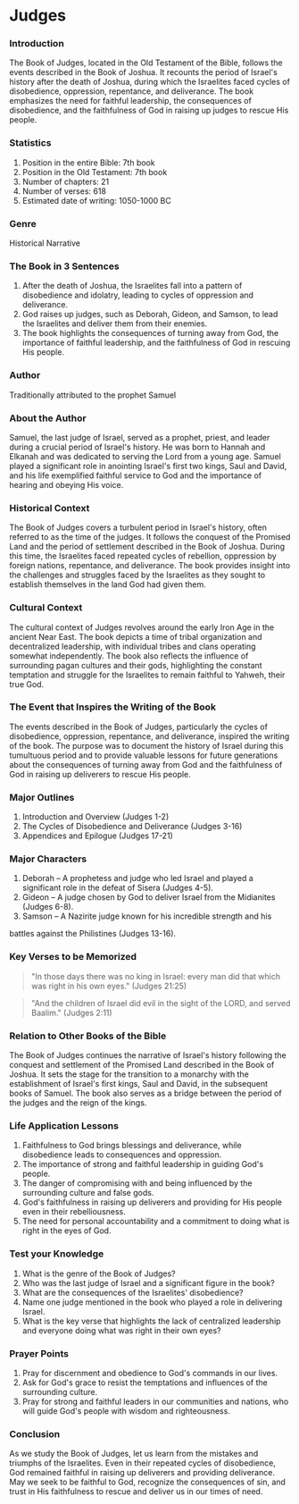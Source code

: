 # Judges

### Introduction

The Book of Judges, located in the Old Testament of the Bible, follows the events described in the Book of Joshua. It recounts the period of Israel's history after the death of Joshua, during which the Israelites faced cycles of disobedience, oppression, repentance, and deliverance. The book emphasizes the need for faithful leadership, the consequences of disobedience, and the faithfulness of God in raising up judges to rescue His people.

### Statistics

1. Position in the entire Bible: 7th book
2. Position in the Old Testament: 7th book
3. Number of chapters: 21
4. Number of verses: 618
5. Estimated date of writing: 1050-1000 BC

### Genre

Historical Narrative

### The Book in 3 Sentences

1. After the death of Joshua, the Israelites fall into a pattern of disobedience and idolatry, leading to cycles of oppression and deliverance.
2. God raises up judges, such as Deborah, Gideon, and Samson, to lead the Israelites and deliver them from their enemies.
3. The book highlights the consequences of turning away from God, the importance of faithful leadership, and the faithfulness of God in rescuing His people.

### Author

Traditionally attributed to the prophet Samuel

### About the Author

Samuel, the last judge of Israel, served as a prophet, priest, and leader during a crucial period of Israel's history. He was born to Hannah and Elkanah and was dedicated to serving the Lord from a young age. Samuel played a significant role in anointing Israel's first two kings, Saul and David, and his life exemplified faithful service to God and the importance of hearing and obeying His voice.

### Historical Context

The Book of Judges covers a turbulent period in Israel's history, often referred to as the time of the judges. It follows the conquest of the Promised Land and the period of settlement described in the Book of Joshua. During this time, the Israelites faced repeated cycles of rebellion, oppression by foreign nations, repentance, and deliverance. The book provides insight into the challenges and struggles faced by the Israelites as they sought to establish themselves in the land God had given them.

### Cultural Context

The cultural context of Judges revolves around the early Iron Age in the ancient Near East. The book depicts a time of tribal organization and decentralized leadership, with individual tribes and clans operating somewhat independently. The book also reflects the influence of surrounding pagan cultures and their gods, highlighting the constant temptation and struggle for the Israelites to remain faithful to Yahweh, their true God.

### The Event that Inspires the Writing of the Book

The events described in the Book of Judges, particularly the cycles of disobedience, oppression, repentance, and deliverance, inspired the writing of the book. The purpose was to document the history of Israel during this tumultuous period and to provide valuable lessons for future generations about the consequences of turning away from God and the faithfulness of God in raising up deliverers to rescue His people.

### Major Outlines

1. Introduction and Overview (Judges 1-2)
2. The Cycles of Disobedience and Deliverance (Judges 3-16)
3. Appendices and Epilogue (Judges 17-21)

### Major Characters

1. Deborah – A prophetess and judge who led Israel and played a significant role in the defeat of Sisera (Judges 4-5).
2. Gideon – A judge chosen by God to deliver Israel from the Midianites (Judges 6-8).
3. Samson – A Nazirite judge known for his incredible strength and his

battles against the Philistines (Judges 13-16).

### Key Verses to be Memorized

> "In those days there was no king in Israel: every man did that which was right in his own eyes." (Judges 21:25)

> "And the children of Israel did evil in the sight of the LORD, and served Baalim." (Judges 2:11)

### Relation to Other Books of the Bible

The Book of Judges continues the narrative of Israel's history following the conquest and settlement of the Promised Land described in the Book of Joshua. It sets the stage for the transition to a monarchy with the establishment of Israel's first kings, Saul and David, in the subsequent books of Samuel. The book also serves as a bridge between the period of the judges and the reign of the kings.

### Life Application Lessons

1. Faithfulness to God brings blessings and deliverance, while disobedience leads to consequences and oppression.
2. The importance of strong and faithful leadership in guiding God's people.
3. The danger of compromising with and being influenced by the surrounding culture and false gods.
4. God's faithfulness in raising up deliverers and providing for His people even in their rebelliousness.
5. The need for personal accountability and a commitment to doing what is right in the eyes of God.

### Test your Knowledge

1. What is the genre of the Book of Judges?
2. Who was the last judge of Israel and a significant figure in the book?
3. What are the consequences of the Israelites' disobedience?
4. Name one judge mentioned in the book who played a role in delivering Israel.
5. What is the key verse that highlights the lack of centralized leadership and everyone doing what was right in their own eyes?

### Prayer Points

1. Pray for discernment and obedience to God's commands in our lives.
2. Ask for God's grace to resist the temptations and influences of the surrounding culture.
3. Pray for strong and faithful leaders in our communities and nations, who will guide God's people with wisdom and righteousness.

### Conclusion

As we study the Book of Judges, let us learn from the mistakes and triumphs of the Israelites. Even in their repeated cycles of disobedience, God remained faithful in raising up deliverers and providing deliverance. May we seek to be faithful to God, recognize the consequences of sin, and trust in His faithfulness to rescue and deliver us in our times of need.
